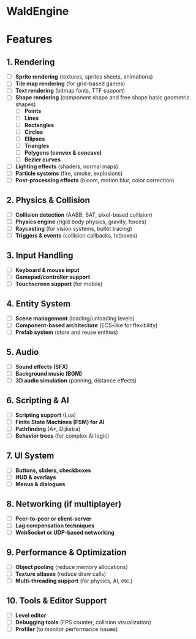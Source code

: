 # WaldEngine

# Features
## 1. Rendering
- [ ] **Sprite rendering** (textures, sprites sheets, animations)
- [ ] **Tile map rendering** (for grid-based games)
- [ ] **Text rendering** (bitmap fonts, TTF support)
- [ ] **Shape rendering** (component shape and free shape basic geometric shapes)
    - [ ] **Points**
    - [ ] **Lines**
    - [ ] **Rectangles**
    - [ ] **Circles**
    - [ ] **Ellipses**
    - [ ] **Triangles**
    - [ ] **Polygons (convex & concave)**
    - [ ] **Bezier curves**
- [ ] **Lighting effects** (shaders, normal maps)
- [ ] **Particle systems** (fire, smoke, explosions)
- [ ] **Post-processing effects** (bloom, motion blur, color correction)

## 2. Physics & Collision
- [ ] **Collision detection** (AABB, SAT, pixel-based collision)
- [ ] **Physics engine** (rigid body physics, gravity, forces)
- [ ] **Raycasting** (for vision systems, bullet tracing)
- [ ] **Triggers & events** (collision callbacks, hitboxes)

## 3. Input Handling
- [ ] **Keyboard & mouse input**
- [ ] **Gamepad/controller support**
- [ ] **Touchscreen support** (for mobile)

## 4. Entity System
- [ ] **Scene management** (loading/unloading levels)
- [ ] **Component-based architecture** (ECS-like for flexibility)
- [ ] **Prefab system** (store and reuse entities)

## 5. Audio
- [ ] **Sound effects (SFX)**
- [ ] **Background music (BGM)**
- [ ] **3D audio simulation** (panning, distance effects)

## 6. Scripting & AI
- [ ] **Scripting support** (Lua)
- [ ] **Finite State Machines (FSM) for AI**
- [ ] **Pathfinding** (A*, Dijkstra)
- [ ] **Behavior trees** (for complex AI logic)

## 7. UI System
- [ ] **Buttons, sliders, checkboxes**
- [ ] **HUD & overlays**
- [ ] **Menus & dialogues**

## 8. Networking (if multiplayer)
- [ ] **Peer-to-peer or client-server**
- [ ] **Lag compensation techniques**
- [ ] **WebSocket or UDP-based networking**

## 9. Performance & Optimization
- [ ] **Object pooling** (reduce memory allocations)
- [ ] **Texture atlases** (reduce draw calls)
- [ ] **Multi-threading support** (for physics, AI, etc.)

## 10. Tools & Editor Support
- [ ] **Level editor**
- [ ] **Debugging tools** (FPS counter, collision visualization)
- [ ] **Profiler** (to monitor performance issues)
